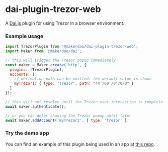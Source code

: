 # dai-plugin-trezor-web
A [Dai.js](daijs) plugin for using Trezor in a browser environment.

### Example usage

```js
import TrezorPlugin from '@makerdao/dai-plugin-trezor-web';
import Maker from '@makerdao/dai';

// this will trigger the Trezor popup immediately
const maker = Maker.create('http', {
  plugins: [TrezorPlugin],
  accounts: {
    // derivation path can be omitted; the default value is shown
    myTrezor1: { type: 'trezor', path: "44'/60'/0'/0/0" }
  }
});

// this will not resolve until the Trezor user interaction is complete
await maker.authenticate();

// or you can defer showing the Trezor popup until later
await maker.addAccount('myTrezor2', { type: 'trezor' };
```

### Try the demo app

You can find an example of this plugin being used in an app at [this repo](https://github.com/makerdao/integration-examples/tree/master/accounts).
